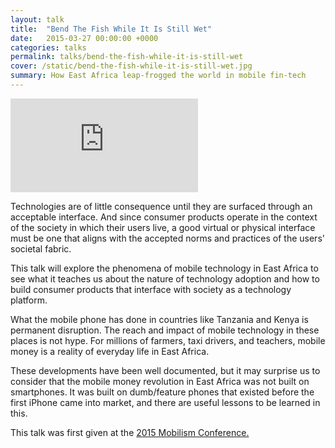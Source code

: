 ```yaml
---
layout: talk
title:  "Bend The Fish While It Is Still Wet"
date:   2015-03-27 00:00:00 +0000
categories: talks
permalink: talks/bend-the-fish-while-it-is-still-wet
cover: /static/bend-the-fish-while-it-is-still-wet.jpg
summary: How East Africa leap-frogged the world in mobile fin-tech
---
```


<div class="video">
  <iframe src="https://player.vimeo.com/video/130296586" frameborder="0"
    webkitallowfullscreen
       mozallowfullscreen
          allowfullscreen
  ></iframe>
</div>

Technologies are of little consequence until they are surfaced through an
acceptable interface. And since consumer products operate in the context of the
society in which their users live, a good virtual or physical interface must be
one that aligns with the accepted norms and practices of the users' societal
fabric.

This talk will explore the phenomena of mobile technology in East Africa to see
what it teaches us about the nature of technology adoption and how to build
consumer products that interface with society as a technology platform.

What the mobile phone has done in countries like Tanzania and Kenya is permanent
disruption. The reach and impact of mobile technology in these places is not
hype. For millions of farmers, taxi drivers, and teachers, mobile money is a
reality of everyday life in East Africa.

These developments have been well documented, but it may surprise us to consider
that the mobile money revolution in East Africa was not built on smartphones. It
was built on dumb/feature phones that existed before the first iPhone came into
market, and there are useful lessons to be learned in this.

This talk was first given at the <a href="http://mobilism.nl/2015">2015 Mobilism Conference.</a>
